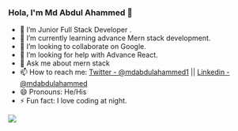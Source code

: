### Hola, I'm Md Abdul Ahammed 👋

- 🔭 I’m Junior Full Stack Developer .
- 🌱 I’m currently learning advance Mern stack development.
- 👯 I’m looking to collaborate on Google.
- 🤔 I’m looking for help with Advance React.
- 💬 Ask me about mern stack
- 📫 How to reach me: [Twitter - @mdabdulahammed1](https://twitter.com/mdabdulahammed1) || [Linkedin - @mdabdulahammed](https://www.linkedin.com/in/mdabdulahammed/)
- 😄 Pronouns: He/His
- ⚡ Fun fact: I love coding at night.

<img src="https://github-readme-stats.vercel.app/api?username=md-abdul-ahammed&&show_icons=true&title_color=ffffff&icon_color=bb2acf&text_color=daf7dc&bg_color=151515" />
